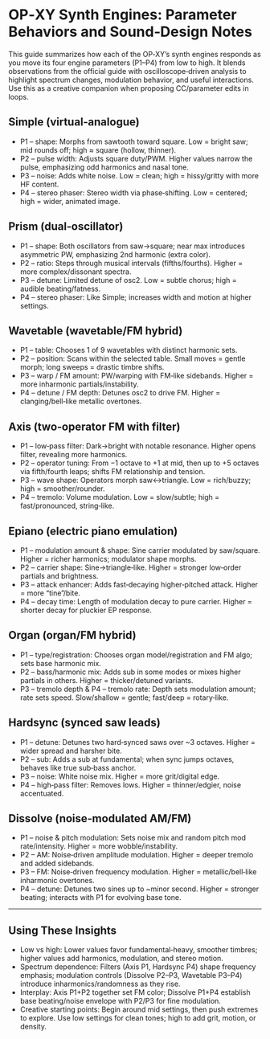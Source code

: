 # OP‑XY Synth Engines: Parameter Behaviors and Sound‑Design Notes

This guide summarizes how each of the OP‑XY’s synth engines responds as you move its four engine parameters (P1–P4) from low to high. It blends observations from the official guide with oscilloscope‑driven analysis to highlight spectrum changes, modulation behavior, and useful interactions. Use this as a creative companion when proposing CC/parameter edits in loops.

## Simple (virtual‑analogue)

- P1 – shape: Morphs from sawtooth toward square. Low = bright saw; mid rounds off; high ≈ square (hollow, thinner).
- P2 – pulse width: Adjusts square duty/PWM. Higher values narrow the pulse, emphasizing odd harmonics and nasal tone.
- P3 – noise: Adds white noise. Low = clean; high = hissy/gritty with more HF content.
- P4 – stereo phaser: Stereo width via phase‑shifting. Low = centered; high = wider, animated image.

## Prism (dual‑oscillator)

- P1 – shape: Both oscillators from saw→square; near max introduces asymmetric PW, emphasizing 2nd harmonic (extra color).
- P2 – ratio: Steps through musical intervals (fifths/fourths). Higher = more complex/dissonant spectra.
- P3 – detune: Limited detune of osc2. Low = subtle chorus; high = audible beating/fatness.
- P4 – stereo phaser: Like Simple; increases width and motion at higher settings.

## Wavetable (wavetable/FM hybrid)

- P1 – table: Chooses 1 of 9 wavetables with distinct harmonic sets.
- P2 – position: Scans within the selected table. Small moves = gentle morph; long sweeps = drastic timbre shifts.
- P3 – warp / FM amount: PW/warping with FM‑like sidebands. Higher = more inharmonic partials/instability.
- P4 – detune / FM depth: Detunes osc2 to drive FM. Higher = clanging/bell‑like metallic overtones.

## Axis (two‑operator FM with filter)

- P1 – low‑pass filter: Dark→bright with notable resonance. Higher opens filter, revealing more harmonics.
- P2 – operator tuning: From −1 octave to +1 at mid, then up to +5 octaves via fifth/fourth leaps; shifts FM relationship and tension.
- P3 – wave shape: Operators morph saw↔triangle. Low = rich/buzzy; high = smoother/rounder.
- P4 – tremolo: Volume modulation. Low = slow/subtle; high = fast/pronounced, string‑like.

## Epiano (electric piano emulation)

- P1 – modulation amount & shape: Sine carrier modulated by saw/square. Higher = richer harmonics; modulator shape morphs.
- P2 – carrier shape: Sine→triangle‑like. Higher = stronger low‑order partials and brightness.
- P3 – attack enhancer: Adds fast‑decaying higher‑pitched attack. Higher = more “tine”/bite.
- P4 – decay time: Length of modulation decay to pure carrier. Higher = shorter decay for pluckier EP response.

## Organ (organ/FM hybrid)

- P1 – type/registration: Chooses organ model/registration and FM algo; sets base harmonic mix.
- P2 – bass/harmonic mix: Adds sub in some modes or mixes higher partials in others. Higher = thicker/detuned variants.
- P3 – tremolo depth & P4 – tremolo rate: Depth sets modulation amount; rate sets speed. Slow/shallow = gentle; fast/deep = rotary‑like.

## Hardsync (synced saw leads)

- P1 – detune: Detunes two hard‑synced saws over ~3 octaves. Higher = wider spread and harsher bite.
- P2 – sub: Adds a sub at fundamental; when sync jumps octaves, behaves like true sub‑bass anchor.
- P3 – noise: White noise mix. Higher = more grit/digital edge.
- P4 – high‑pass filter: Removes lows. Higher = thinner/edgier, noise accentuated.

## Dissolve (noise‑modulated AM/FM)

- P1 – noise & pitch modulation: Sets noise mix and random pitch mod rate/intensity. Higher = more wobble/instability.
- P2 – AM: Noise‑driven amplitude modulation. Higher = deeper tremolo and added sidebands.
- P3 – FM: Noise‑driven frequency modulation. Higher = metallic/bell‑like inharmonic overtones.
- P4 – detune: Detunes two sines up to ~minor second. Higher = stronger beating; interacts with P1 for evolving base tone.

---

## Using These Insights

- Low vs high: Lower values favor fundamental‑heavy, smoother timbres; higher values add harmonics, modulation, and stereo motion.
- Spectrum dependence: Filters (Axis P1, Hardsync P4) shape frequency emphasis; modulation controls (Dissolve P2–P3, Wavetable P3–P4) introduce inharmonics/randomness as they rise.
- Interplay: Axis P1+P2 together set FM color; Dissolve P1+P4 establish base beating/noise envelope with P2/P3 for fine modulation.
- Creative starting points: Begin around mid settings, then push extremes to explore. Use low settings for clean tones; high to add grit, motion, or density.

